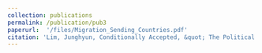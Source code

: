 ```yaml
---
collection: publications
permalink: /publication/pub3
paperurl:  '/files/Migration_Sending_Countries.pdf'
citation: 'Lim, Junghyun, Conditionally Accepted, &quot; The Political Consequences of International Migration in Sending Countries &quot; <i>Comparative Political Studies</i>. '
---
```








